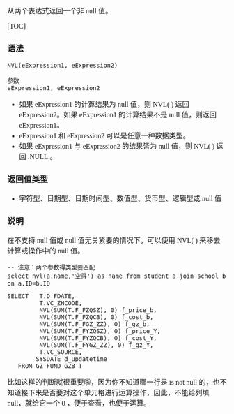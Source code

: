 <font face="SimSun" size=3>

从两个表达式返回一个非 null 值。

[TOC]

### 语法
~~~
NVL(eExpression1, eExpression2)

参数
eExpression1, eExpression2
~~~

- 如果 eExpression1 的计算结果为 null 值，则 NVL( ) 返回 eExpression2。如果 eExpression1 的计算结果不是 null 值，则返回 eExpression1。
- eExpression1 和 eExpression2 可以是任意一种数据类型。
- 如果 eExpression1 与 eExpression2 的结果皆为 null 值，则 NVL( ) 返回 .NULL.。

### 返回值类型

- 字符型、日期型、日期时间型、数值型、货币型、逻辑型或 null 值

### 说明

在不支持 null 值或 null 值无关紧要的情况下，可以使用 NVL( ) 来移去计算或操作中的 null 值。
~~~
-- 注意：两个参数得类型要匹配
select nvl(a.name,'空得') as name from student a join school b on a.ID=b.ID
~~~

~~~
SELECT   T.D_FDATE,
         T.VC_ZHCODE,
         NVL(SUM(T.F_FZQSZ), 0) f_price_b,
         NVL(SUM(T.F_FZQCB), 0) f_cost_b,
         NVL(SUM(T.F_FGZ_ZZ), 0) f_gz_b,
         NVL(SUM(T.F_FYZQSZ), 0) f_price_Y,
         NVL(SUM(T.F_FYZQCB), 0) f_cost_Y,
         NVL(SUM(T.F_FYGZ_ZZ), 0) f_gz_Y,
         T.VC_SOURCE,
        SYSDATE d_updatetime
   FROM GZ_FUND_GZB T            
~~~

比如这样的判断就很重要啦，因为你不知道哪一行是 is not null 的，也不知道接下来是否要对这个单元格进行运算操作，因此，不能给列填 null，就给它一个 0 ，便于查看，也便于运算。

</font>
